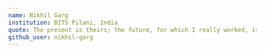 ```yaml
---
name: Nikhil Garg
institution: BITS Pilani, India
quote: The present is theirs; the future, for which I really worked, is mine. -- Nikola Tesla
github_user: nikhil-garg
---
```




